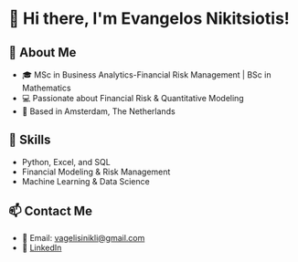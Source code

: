 
# 👋 Hi there, I'm Evangelos Nikitsiotis!

## 🚀 About Me
- 🎓 MSc in Business Analytics-Financial Risk Management | BSc in Mathematics
- 💻 Passionate about Financial Risk & Quantitative Modeling
- 📍 Based in Amsterdam, The Netherlands

## 🔧 Skills
- Python, Excel, and SQL
- Financial Modeling & Risk Management
- Machine Learning & Data Science

## 📫 Contact Me
- 📧 Email: vagelisinikli@gmail.com
- 🔗 [LinkedIn](https://www.linkedin.com/in/evangelos-nikitsiotis-23559722b)
